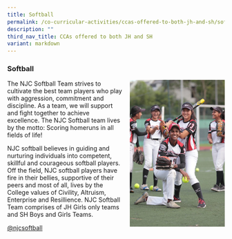 ```yaml
---
title: Softball
permalink: /co-curricular-activities/ccas-offered-to-both-jh-and-sh/softball/
description: ""
third_nav_title: CCAs offered to both JH and SH
variant: markdown
---
```

### Softball

<img src="/images/softball1.png" style="width:220px;height:340px;margin-left:15px;" align="right">
The NJC Softball Team strives to cultivate the best team players who play with aggression, commitment and discipline. As a team, we will support and fight together to achieve excellence. The NJC Softball team lives by the motto: Scoring homeruns in all fields of life!

NJC softball believes in guiding and nurturing individuals into competent, skillful and courageous softball players. Off the field, NJC softball players have fire in their bellies, supportive of their peers and most of all, lives by the College values of Civility, Altruism, Enterprise and Resillience. NJC Softball Team comprises of JH Girls only teams and SH Boys and Girls Teams.

[@njcsoftball](https://www.instagram.com/njcsoftball/)